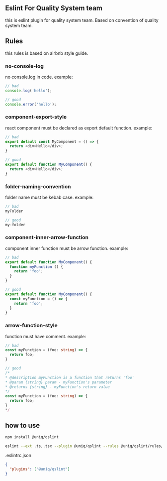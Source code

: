 ## Eslint For Quality System team
this is eslint plugin for quality system team.
Based on convention of quality system team.

## Rules
this rules is based on airbnb style guide.

### no-console-log
no console.log in code. 
example:
```ts
// bad  
console.log('hello');

// good
console.error('hello');
``` 

### component-export-style
react component must be declared as export default function.
example:
```ts
// bad  
export default const MyComponent = () => {
  return <div>Hello</div>;
}

// good
export default function MyComponent() {
  return <div>Hello</div>;
}
```

### folder-naming-convention
folder name must be kebab case.
example:
```ts
// bad  
myFolder

// good
my-folder
```

### component-inner-arrow-function
component inner function must be arrow function.
example:
```ts
// bad  
export default function MyComponent() {
  function myFunction () {
    return 'foo';
  }
}

// good
export default function MyComponent() {
  const myFunction = () => {
    return 'foo';
  }
}
```

### arrow-function-style
function must have comment.
example:
```ts
// bad  
const myFunction = (foo: string) => {
  return foo;
}

// good
/*
* @description myFunction is a function that returns 'foo' 
* @param {string} param - myFunction's parameter
* @returns {string} - myFunction's return value
*/
const myFunction = (foo: string) => {
  return foo;
}
*/
```


## how to use

```bash
npm install @uniq/qslint
```

```bash
eslint --ext .ts,.tsx --plugin @uniq/qslint --rules @uniq/qslint/rules/no-console-log.ts
```     

.eslintrc.json
```json
{
  "plugins": ["@uniq/qslint"]
}
```    
